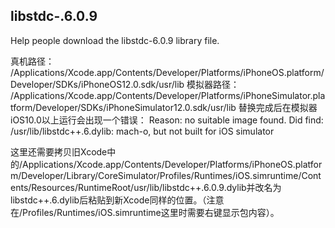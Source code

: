 ## libstdc-.6.0.9

Help people download the libstdc-6.0.9 library file.

真机路径：
/Applications/Xcode.app/Contents/Developer/Platforms/iPhoneOS.platform/Developer/SDKs/iPhoneOS12.0.sdk/usr/lib
模拟器路径：
/Applications/Xcode.app/Contents/Developer/Platforms/iPhoneSimulator.platform/Developer/SDKs/iPhoneSimulator12.0.sdk/usr/lib
替换完成后在模拟器iOS10.0以上运行会出现一个错误：
Reason: no suitable image found.  Did find:
/usr/lib/libstdc++.6.dylib: mach-o, but not built for iOS simulator

这里还需要拷贝旧Xcode中的/Applications/Xcode.app/Contents/Developer/Platforms/iPhoneOS.platform/Developer/Library/CoreSimulator/Profiles/Runtimes/iOS.simruntime/Contents/Resources/RuntimeRoot/usr/lib/libstdc++.6.0.9.dylib并改名为libstdc++.6.dylib后粘贴到新Xcode同样的位置。（注意在/Profiles/Runtimes/iOS.simruntime这里时需要右键显示包内容）。
